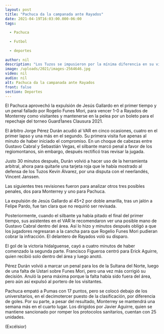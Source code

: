 ```yaml
---
layout: post
title: "Pachuca da la campanada ante Rayados"
date: 2021-04-19T16:03:00.000-06:00
tags:
  
  - Pachuca
  
  - Futbol
  
  - deportes
  
author: nil
description: "Los Tuzos se impusieron por la mínima diferencia en su visita a Monterrey y mantiene vivas sus esperanzas de un boleto a la reclasificación"
image: /uploads/2021/images-2564646.jpg
video: nil
audio: nil
alt: Pachuca da la campanada ante Rayados
front: false
section: Deportes
---
```


El Pachuca aprovechó la expulsión de Jesús Gallardo en el primer tiempo y un penal fallado por Rogelio Funes Mori, para vencer 1-0 a Rayados de Monterrey como visitantes y mantenerse en la pelea por un boleto para el repechaje del torneo Guard1anes Clausura 2021. 

El árbitro Jorge Pérez Durán acudió al VAR en cinco ocasiones, cuatro en el primer lapso y una más en el segundo. Su primera visita fue apenas al minuto de haber iniciado el compromiso. En un choque de cabezas entre Gustavo Cabral y Sebastián Vegas, el silbante marcó penal a favor de los regiomontanos, sin embargo, después rectificó tras revisar la jugada. 

Justo 30 minutos después, Durán volvió a hacer uso de la herramienta arbitral, ahora para quitarle una tarjeta roja que le había mostrado al defensa de los Tuzos Kevin Álvarez, por una disputa con el neerlandés, Vincent Janssen.

Las siguientes tres revisiones fueron para analizar otros tres posibles penales, dos para Monterrey y uno para Pachuca. 

La expulsión de Jesús Gallardo al 45+2 por doble amarilla, tras un jalón a Felipe Pardo, fue tan clara que no requirió ser revisada. 

Posteriormente, cuando el silbante ya había pitado el final del primer tiempo, sus asistentes en el VAR le recomendaron ver una posible mano de Gustavo Cabral dentro del área. Así lo hizo y minutos después obligó a que los jugadores regresaran a la cancha para que Rogelio Funes Mori pudieran cobrar la infracción. El delantero de Rayados voló su disparo. 

El gol de la victoria hidalguense, cayó a cuatro minutos de haber comenzado la segunda parte. Francisco Figueroa centró para Erick Aguirre, quien recibió solo dentro del área y luego anotó. 

Pérez Durán volvió a marcar un penal para los de la Sultana del Norte, luego de una falta de Ustari sobre Funes Mori, pero una vez más corrigió su decisión. Anuló la pena máxima porque la falta había sido fuera del área, pero aún así expulsó al portero de los visitantes. 

Pachuca empató a Pumas con 17 puntos, pero se colocó debajo de los universitarios, en el decimotercer puesto de la clasificación, por diferencia de goles. Por su parte, a pesar del resultado, Monterrey se mantendrá una semana más en el cuarto lugar. Los dirigidos por Javier Aguirre, quien se mantiene sancionado por romper los protocolos sanitarios, cuentan con 25 unidades.

(Excélsior)
